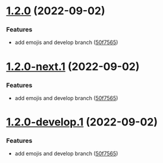 # [1.2.0](https://github.com/BernhardRode/unicorn-release/compare/v1.1.0...v1.2.0) (2022-09-02)


### Features

* add emojis and develop branch ([50f7565](https://github.com/BernhardRode/unicorn-release/commit/50f75658ce3805415c92ebbe59870f12daaf299e))

# [1.2.0-next.1](https://github.com/BernhardRode/unicorn-release/compare/v1.1.0...v1.2.0-next.1) (2022-09-02)


### Features

* add emojis and develop branch ([50f7565](https://github.com/BernhardRode/unicorn-release/commit/50f75658ce3805415c92ebbe59870f12daaf299e))

# [1.2.0-develop.1](https://github.com/BernhardRode/unicorn-release/compare/v1.1.0...v1.2.0-develop.1) (2022-09-02)


### Features

* add emojis and develop branch ([50f7565](https://github.com/BernhardRode/unicorn-release/commit/50f75658ce3805415c92ebbe59870f12daaf299e))
